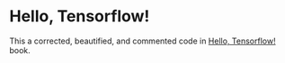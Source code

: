 # Hello, Tensorflow!

This a corrected, beautified, and commented code in [Hello, Tensorflow!](https://www.oreilly.com/learning/hello-tensorflow) book.
